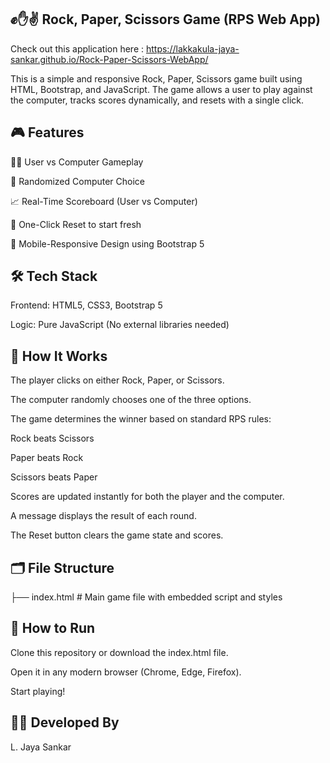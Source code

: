 ## ✊✋✌️ Rock, Paper, Scissors Game (RPS Web App)

Check out this application here : https://lakkakula-jaya-sankar.github.io/Rock-Paper-Scissors-WebApp/

This is a simple and responsive Rock, Paper, Scissors game built using HTML, Bootstrap, and JavaScript. The game allows a user to play against the computer, tracks scores dynamically, and resets with a single click.

## 🎮 Features

🧑‍💻 User vs Computer Gameplay

🧠 Randomized Computer Choice

📈 Real-Time Scoreboard (User vs Computer)

🧼 One-Click Reset to start fresh

📱 Mobile-Responsive Design using Bootstrap 5

## 🛠️ Tech Stack

Frontend: HTML5, CSS3, Bootstrap 5

Logic: Pure JavaScript (No external libraries needed)

## 🧠 How It Works

The player clicks on either Rock, Paper, or Scissors.

The computer randomly chooses one of the three options.

The game determines the winner based on standard RPS rules:

Rock beats Scissors

Paper beats Rock

Scissors beats Paper

Scores are updated instantly for both the player and the computer.

A message displays the result of each round.

The Reset button clears the game state and scores.

## 🗂️ File Structure

├── index.html        # Main game file with embedded script and styles

## 🚀 How to Run

Clone this repository or download the index.html file.

Open it in any modern browser (Chrome, Edge, Firefox).

Start playing!

## 👨‍💻 Developed By

L. Jaya Sankar
